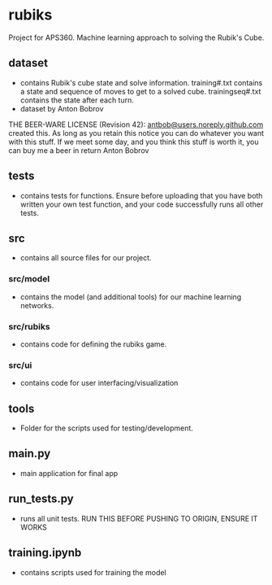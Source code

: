 # rubiks
Project for APS360. Machine learning approach to solving the Rubik's Cube. 

## dataset
* contains Rubik's cube state and solve information. training#.txt contains a state and sequence of moves
to get to a solved cube. trainingseq#.txt contains the state after each turn. 
* dataset by Anton Bobrov 

THE BEER-WARE LICENSE (Revision 42):
antbob@users.noreply.github.com created this. As long as you retain
this notice you can do whatever you want with this stuff. If we meet
some day, and you think this stuff is worth it, you can buy me a beer in
return Anton Bobrov

## __tests__
* contains tests for functions. Ensure before uploading that you have both written your own test function, 
and your code successfully runs all other tests. 

## src
* contains all source files for our project. 
### src/model
* contains the model (and additional tools) for our machine learning networks. 
### src/rubiks 
* contains code for defining the rubiks game. 
### src/ui
* contains code for user interfacing/visualization 

## tools 
* Folder for the scripts used for testing/development.

## main.py 
* main application for final app
## run_tests.py
* runs all unit tests. RUN THIS BEFORE PUSHING TO ORIGIN, ENSURE IT WORKS
## training.ipynb 
* contains scripts used for training the model
